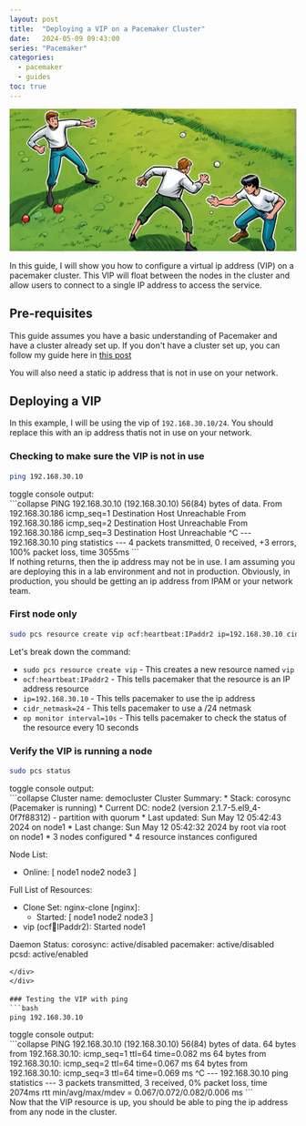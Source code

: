 ```yaml
---
layout: post
title:  "Deploying a VIP on a Pacemaker Cluster"
date:   2024-05-09 09:43:00
series: "Pacemaker"
categories:
  - pacemaker
  - guides
toc: true
---
```


!["Three men throwing a ball back and forth in green grass field as seen from above."](/assets/img/other/three-men-playing-ball.png)
 

In this guide, I will show you how to configure a virtual ip address (VIP) on a pacemaker cluster.
This VIP will float between the nodes in the cluster and allow users to connect to a single IP address to access the service.

## Pre-requisites
This guide assumes you have a basic understanding of Pacemaker and have a cluster already set up.
If you don't have a cluster set up, you can follow my guide here in [this post](/pacemaker/guides/2024/05/07/pacemaker.html#deploy-pacemaker-cluster)

You will also need a static ip address that is not in use on your network.

## Deploying a VIP
In this example, I will be using the vip of `192.168.30.10/24`.
You should replace this with an ip address thatis not in use on your network.

### Checking to make sure the VIP is not in use
```bash
ping 192.168.30.10
```
<div class="codehider">
toggle console output:
<div class="hidecode" markdown="1">
```collapse
PING 192.168.30.10 (192.168.30.10) 56(84) bytes of data.
From 192.168.30.186 icmp_seq=1 Destination Host Unreachable
From 192.168.30.186 icmp_seq=2 Destination Host Unreachable
From 192.168.30.186 icmp_seq=3 Destination Host Unreachable
^C
--- 192.168.30.10 ping statistics ---
4 packets transmitted, 0 received, +3 errors, 100% packet loss, time 3055ms
```
</div>
</div>
If nothing returns, then the ip address may not be in use.  I am assuming you are deploying this in a lab environment and not in production.
Obviously, in production, you should be getting an ip address from IPAM or your network team.

### First node only
```bash
sudo pcs resource create vip ocf:heartbeat:IPaddr2 ip=192.168.30.10 cidr_netmask=24 op monitor interval=10s
```
Let's break down the command:
- `sudo pcs resource create vip` - This creates a new resource named `vip`
- `ocf:heartbeat:IPaddr2` - This tells pacemaker that the resource is an IP address resource
- `ip=192.168.30.10` - This tells pacemaker to use the ip address
- `cidr_netmask=24` - This tells pacemaker to use a /24 netmask
- `op monitor interval=10s` - This tells pacemaker to check the status of the resource every 10 seconds

### Verify the VIP is running a node
```bash
sudo pcs status
```
<div class="codehider">
toggle console output:
<div class="hidecode" markdown="1">
```collapse
Cluster name: democluster
Cluster Summary:
  * Stack: corosync (Pacemaker is running)
  * Current DC: node2 (version 2.1.7-5.el9_4-0f7f88312) - partition with quorum
  * Last updated: Sun May 12 05:42:43 2024 on node1
  * Last change:  Sun May 12 05:42:32 2024 by root via root on node1
  * 3 nodes configured
  * 4 resource instances configured

Node List:
  * Online: [ node1 node2 node3 ]

Full List of Resources:
  * Clone Set: nginx-clone [nginx]:
    * Started: [ node1 node2 node3 ]
  * vip (ocf:heartbeat:IPaddr2):         Started node1

Daemon Status:
  corosync: active/disabled
  pacemaker: active/disabled
  pcsd: active/enabled
```
</div>
</div>

### Testing the VIP with ping
```bash
ping 192.168.30.10
```
<div class="codehider">
toggle console output:
<div class="hidecode" markdown="1">
```collapse
PING 192.168.30.10 (192.168.30.10) 56(84) bytes of data.
64 bytes from 192.168.30.10: icmp_seq=1 ttl=64 time=0.082 ms
64 bytes from 192.168.30.10: icmp_seq=2 ttl=64 time=0.067 ms
64 bytes from 192.168.30.10: icmp_seq=3 ttl=64 time=0.069 ms
^C
--- 192.168.30.10 ping statistics ---
3 packets transmitted, 3 received, 0% packet loss, time 2074ms
rtt min/avg/max/mdev = 0.067/0.072/0.082/0.006 ms
```
</div>
</div>
Now that the VIP resource is up, you should be able to ping the ip address from any node in the cluster.
